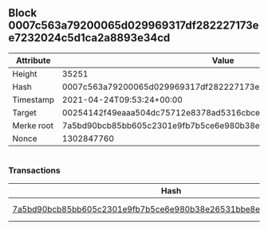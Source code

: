 ## Block 0007c563a79200065d029969317df282227173ee7232024c5d1ca2a8893e34cd

Attribute | Value
--- | ---
Height | 35251
Hash | 0007c563a79200065d029969317df282227173ee7232024c5d1ca2a8893e34cd
Timestamp | 2021-04-24T09:53:24+00:00
Target | 00254142f49eaaa504dc75712e8378ad5316cbcead634704b3734b6271167cc4
Merke root | 7a5bd90bcb85bb605c2301e9fb7b5ce6e980b38e26531bbe8e43aa5211b932a9
Nonce | 1302847760

```

```

### Transactions

Hash | Amount
--- | ---
[7a5bd90bcb85bb605c2301e9fb7b5ce6e980b38e26531bbe8e43aa5211b932a9](7a5bd90bcb85bb605c2301e9fb7b5ce6e980b38e26531bbe8e43aa5211b932a9.md) | 10.00000000 SKEPTI 
